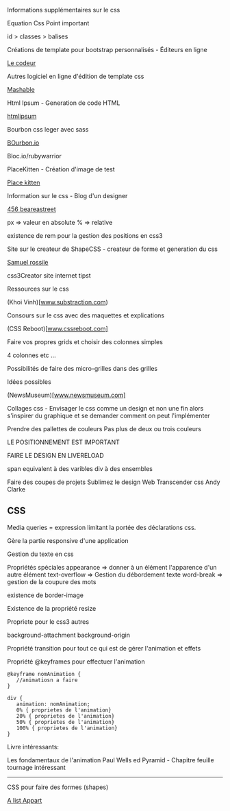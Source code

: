 Informations supplémentaires sur le css

Equation Css
Point important

id > classes > balises


Créations de template pour bootstrap personnalisés - Éditeurs en ligne

[Le codeur](http://www.codeur.com/blog/creation-template-bootstrap)

Autres logiciel en ligne d'édition de template css

[Mashable](http://mashable.com/2013/10/20/bootstrap-editors/)

Html Ipsum - Generation de code HTML

[htmlipsum](http://html-ipsum.com/)

Bourbon css leger avec sass

[BOurbon.io](http://bourbon.io/)

Bloc.io/rubywarrior

PlaceKitten - Création d'image de test

[Place kitten](http://placekitten.com/)

Information sur le css - Blog d'un designer

[456 beareastreet](http://www.456bereastreet.com/lab/developing_with_web_standards/csslayout/2-col/)

px => valeur en absolute
% => relative

existence de rem pour la gestion des positions en css3

Site sur le createur de ShapeCSS - createur de forme et generation du css

[Samuel rossile](http://www.samuelrossille.com/)


css3Creator site internet tipst

Ressources sur le css 

(Khoi Vinh)[www.substraction.com)

Consours sur le css avec des maquettes et explications

(CSS Reboot)[www.cssreboot.com]

Faire vos propres grids et choisir des colonnes simples 

4 colonnes etc ...

Possibilités de faire des micro-grilles dans des grilles

Idées possibles

(NewsMuseum)[www.newsmuseum.com]

Collages css - Envisager le css comme un design et non une fin  alors s'inspirer du graphique et se demander comment on peut l'implémenter

Prendre des pallettes de couleurs 
Pas plus de deux ou trois couleurs

LE POSITIONNEMENT EST IMPORTANT 

FAIRE LE DESIGN EN LIVERELOAD

span equivalent à des varibles
div à des ensembles

Faire des coupes de projets
Sublimez le design Web
Transcender css Andy Clarke

## CSS

Media queries = expression limitant la portée des déclarations css.

Gère la partie responsive d'une application

Gestion du texte en css
 
Propriétés spéciales
appearance => donner à un élément l'apparence d'un autre élément
text-overflow => Gestion du débordement texte
word-break => gestion de la coupure des mots

existence de border-image

Existence de la propriété resize

Propriete pour le css3 
autres

background-attachment
background-origin


Propriété transition pour tout ce qui est de gérer l'animation et effets

Propriété @keyframes pour effectuer l'animation

```
@keyframe nomAnimation {
   //animatiosn a faire
}

div {
   animation: nomAnimation;
   0% { proprietes de l'animation}
   20% { proprietes de l'animation}
   50% { proprietes de l'animation}
   100% { proprietes de l'animation}
}
```

Livre intéressants:

Les fondamentaux de l'animation Paul Wells ed Pyramid - Chapitre feuille tournage intéressant
***


CSS pour faire des formes (shapes)

[A list Appart](http://alistapart.com/article/css-shapes-101)